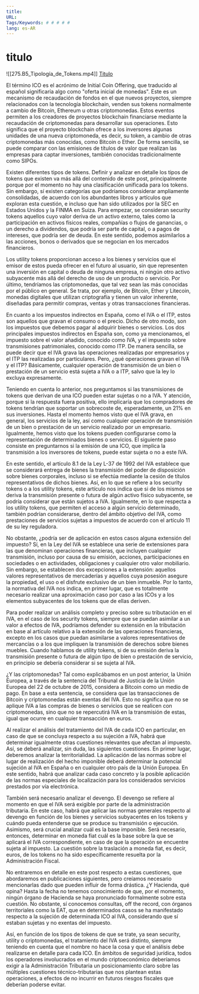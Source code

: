 ```yaml
---
title: 
URL: 
Tags/Keywords: # # # # #
lang: es-AR
---
```

# titulo
![[275.B5_Tipología_de_Tokens.mp4]]
[Titulo](URL)

El término ICO es el acrónimo de Initial Coin Offering, que traducido al español significaría algo como "oferta inicial de monedas". Este es un mecanismo de recaudación de fondos en el que nuevos proyectos, siempre relacionados con la tecnología blockchain, venden sus tokens normalmente a cambio de Bitcoin, Ethereum u otras criptomonedas. Estos eventos permiten a los creadores de proyectos blockchain financiarse mediante la recaudación de criptomonedas para desarrollar sus operaciones. Esto significa que el proyecto blockchain ofrece a los inversores algunas unidades de una nueva criptomoneda, es decir, su token, a cambio de otras criptomonedas más conocidas, como Bitcoin o Ether. De forma sencilla, se puede comparar con las emisiones de títulos de valor que realizan las empresas para captar inversiones, también conocidas tradicionalmente como SIPOs.

Existen diferentes tipos de tokens. Definir y analizar en detalle los tipos de tokens que existen va más allá del contenido de este post, principalmente porque por el momento no hay una clasificación unificada para los tokens. Sin embargo, sí existen categorías que podríamos considerar ampliamente consolidadas, de acuerdo con los abundantes libros y artículos que exploran esta cuestión, e incluso que han sido utilizados por la SEC en Estados Unidos y la FINMA en Suiza. Para empezar, se consideran security tokens aquellos cuyo valor deriva de un activo externo, tales como la participación en activos físicos reales, compañías o flujos de ganancias, o un derecho a dividendos, que podría ser parte de capital, o a pagos de intereses, que podría ser de deuda. En este sentido, podemos asimilarlos a las acciones, bonos o derivados que se negocian en los mercados financieros.

Los utility tokens proporcionan acceso a los bienes y servicios que el emisor de estos pueda ofrecer en el futuro al usuario, sin que representen una inversión en capital o deuda de ninguna empresa, ni ningún otro activo subyacente más allá del derecho de uso de un producto o servicio. Por último, tendríamos las criptomonedas, que tal vez sean las más conocidas por el público en general. Se trata, por ejemplo, de Bitcoin, Ether y Litecoin, monedas digitales que utilizan criptografía y tienen un valor inherente, diseñadas para permitir compras, ventas y otras transacciones financieras.

En cuanto a los impuestos indirectos en España, como el IVA o el ITP, estos son aquellos que gravan el consumo o el precio. Dicho de otro modo, son los impuestos que debemos pagar al adquirir bienes o servicios. Los dos principales impuestos indirectos en España son, como ya mencionamos, el impuesto sobre el valor añadido, conocido como IVA, y el impuesto sobre transmisiones patrimoniales, conocido como ITP. De manera sencilla, se puede decir que el IVA grava las operaciones realizadas por empresarios y el ITP las realizadas por particulares. Pero, ¿qué operaciones gravan el IVA y el ITP? Básicamente, cualquier operación de transmisión de un bien o prestación de un servicio está sujeta a IVA o a ITP, salvo que la ley lo excluya expresamente.

Teniendo en cuenta lo anterior, nos preguntamos si las transmisiones de tokens que derivan de una ICO pueden estar sujetas o no a IVA. Y atención, porque si la respuesta fuera positiva, ello implicaría que los compradores de tokens tendrían que soportar un sobrecoste de, esperadamente, un 21% en sus inversiones. Hasta el momento hemos visto que el IVA grava, en general, los servicios de la ley, así como cualquier operación de transmisión de un bien o prestación de un servicio realizado por un empresario. Igualmente, hemos visto que los tokens pueden configurarse como la representación de determinados bienes o servicios. El siguiente paso consiste en preguntarnos si la emisión de una ICO, que implica la transmisión a los inversores de tokens, puede estar sujeta o no a este IVA.

En este sentido, el artículo 8.1 de la Ley L-37 de 1992 del IVA establece que se considerará entrega de bienes la transmisión del poder de disposición sobre bienes corporales, incluso si se efectúa mediante la cesión de títulos representativos de dichos bienes. Así, en lo que se refiere a los security tokens o a los utility tokens, este artículo nos indica que si de los mismos se deriva la transmisión presente o futura de algún activo físico subyacente, se podría considerar que están sujetos a IVA. Igualmente, en lo que respecta a los utility tokens, que permiten el acceso a algún servicio determinado, también podrían considerarse, dentro del ámbito objetivo del IVA, como prestaciones de servicios sujetas a impuestos de acuerdo con el artículo 11 de su ley reguladora.

No obstante, ¿podría ser de aplicación en estos casos alguna extensión del impuesto? Sí, en la Ley del IVA se establece una serie de extensiones para las que denominan operaciones financieras, que incluyen cualquier transmisión, incluso por causa de su emisión, acciones, participaciones en sociedades o en actividades, obligaciones y cualquier otro valor mobiliario. Sin embargo, se establecen dos excepciones a la extensión: aquellos valores representativos de mercaderías y aquellos cuya posesión asegure la propiedad, el uso o el disfrute exclusivo de un bien inmueble. Por lo tanto, la normativa del IVA nos indica, en primer lugar, que es totalmente necesario realizar una aproximación caso por caso a las ICOs y a los elementos subyacentes de los tokens que de ellas deriven.

Para poder realizar un análisis completo y preciso sobre su tributación en el IVA, en el caso de los security tokens, siempre que se puedan asimilar a un valor a efectos de IVA, podríamos defender su extensión en la tributación en base al artículo relativo a la extensión de las operaciones financieras, excepto en los casos que puedan asimilarse a valores representativos de mercancías o a los que impliquen la transmisión de derechos sobre bienes muebles. Cuando hablamos de utility tokens, si de su emisión deriva la transmisión presente o futura de algún tipo de bien o prestación de servicio, en principio se debería considerar si se sujeta al IVA.

¿Y las criptomonedas? Tal como explicábamos en un post anterior, la Unión Europea, a través de la sentencia del Tribunal de Justicia de la Unión Europea del 22 de octubre de 2015, considera a Bitcoin como un medio de pago. En base a esta sentencia, se considera que las transacciones de Bitcoin y criptomonedas están exentas del IVA. Esto no significa que no se aplique IVA a las compras de bienes o servicios que se realicen con criptomonedas, sino que no se repercutirá IVA en la transmisión de estas, igual que ocurre en cualquier transacción en euros.

Al realizar el análisis del tratamiento del IVA de cada ICO en particular, en caso de que se concluya respecto a su sujeción a IVA, habrá que determinar igualmente otras cuestiones relevantes que afectan al impuesto. Así, se deberá analizar, sin duda, las siguientes cuestiones. En primer lugar, deberemos analizar la territorialidad. La aplicación de las normas sobre el lugar de realización del hecho imponible deberá determinar la potencial sujeción al IVA en España o en cualquier otro país de la Unión Europea. En este sentido, habrá que analizar cada caso concreto y la posible aplicación de las normas especiales de localización para los considerados servicios prestados por vía electrónica.

También será necesario analizar el devengo. El devengo se refiere al momento en que el IVA será exigible por parte de la administración tributaria. En este caso, habrá que aplicar las normas generales respecto al devengo en función de los bienes y servicios subyacentes en los tokens y cuándo pueda entenderse que se produce su transmisión o ejecución. Asimismo, será crucial analizar cuál es la base imponible. Será necesario, entonces, determinar en moneda fiat cuál es la base sobre la que se aplicará el IVA correspondiente, en caso de que la operación se encuentre sujeta al impuesto. La cuestión sobre la traslación a moneda fiat, es decir, euros, de los tokens no ha sido específicamente resuelta por la Administración Fiscal.

No entraremos en detalle en este post respecto a estas cuestiones, que abordaremos en publicaciones siguientes, pero creíamos necesario mencionarlas dado que pueden influir de forma drástica. ¿Y Hacienda, qué opina? Hasta la fecha no tenemos conocimiento de que, por el momento, ningún órgano de Hacienda se haya pronunciado formalmente sobre esta cuestión. No obstante, sí conocemos consultas, off the record, con órganos territoriales como la EAT, que en determinados casos se ha manifestado respecto a la sujeción de determinada ICO al IVA, considerando que sí estaban sujetas y no exentas del impuesto.

Así, en función de los tipos de tokens de que se trate, ya sean security, utility o criptomonedas, el tratamiento del IVA será distinto, siempre teniendo en cuenta que el nombre no hace la cosa y que el análisis debe realizarse en detalle para cada ICO. En ámbitos de seguridad jurídica, todos los operadores involucrados en el mundo criptoeconómico deberíamos exigir a la Administración Tributaria un posicionamiento claro sobre las múltiples cuestiones técnico-tributarias que nos plantean estas operaciones, a efectos de no incurrir en futuros riesgos fiscales que deberían poderse evitar.